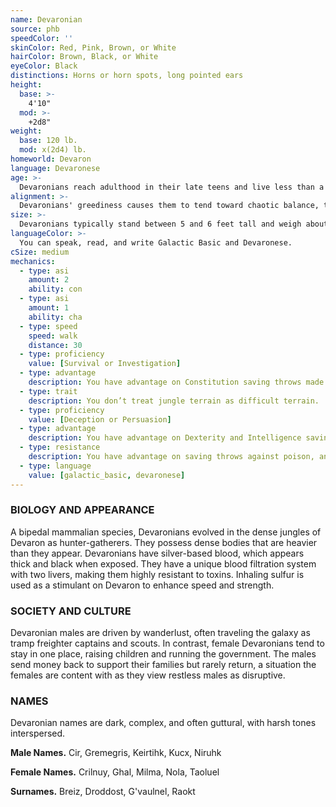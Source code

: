 ```yaml
---
name: Devaronian
source: phb
speedColor: ''
skinColor: Red, Pink, Brown, or White
hairColor: Brown, Black, or White
eyeColor: Black
distinctions: Horns or horn spots, long pointed ears
height:
  base: >-
    4'10"
  mod: >-
    +2d8"
weight:
  base: 120 lb.
  mod: x(2d4) lb.
homeworld: Devaron
language: Devaronese
age: >-
  Devaronians reach adulthood in their late teens and live less than a century.
alignment: >-
  Devaronians' greediness causes them to tend toward chaotic balance, though there are exceptions.
size: >-
  Devaronians typically stand between 5 and 6 feet tall and weigh about 160 lbs. Regardless of your position in that range, your size is Medium.
languageColor: >-
  You can speak, read, and write Galactic Basic and Devaronese. 
cSize: medium
mechanics:
  - type: asi
    amount: 2
    ability: con
  - type: asi
    amount: 1
    ability: cha
  - type: speed
    speed: walk
    distance: 30
  - type: proficiency
    value: [Survival or Investigation]
  - type: advantage
    description: You have advantage on Constitution saving throws made to avoid exhaustion due to extreme heat.
  - type: trait
    description: You don’t treat jungle terrain as difficult terrain.
  - type: proficiency
    value: [Deception or Persuasion]
  - type: advantage
    description: You have advantage on Dexterity and Intelligence saving throws against tech powers.
  - type: resistance
    description: You have advantage on saving throws against poison, and you have resistance against poison damage.
  - type: language
    value: [galactic_basic, devaronese]
---
```

### BIOLOGY AND APPEARANCE
A bipedal mammalian species, Devaronians evolved in the dense jungles of Devaron as hunter-gatherers. They possess dense bodies that are heavier than they appear. Devaronians have silver-based blood, which appears thick and black when exposed. They have a unique blood filtration system with two livers, making them highly resistant to toxins. Inhaling sulfur is used as a stimulant on Devaron to enhance speed and strength.

### SOCIETY AND CULTURE
Devaronian males are driven by wanderlust, often traveling the galaxy as tramp freighter captains and scouts. In contrast, female Devaronians tend to stay in one place, raising children and running the government. The males send money back to support their families but rarely return, a situation the females are content with as they view restless males as disruptive.

### NAMES
Devaronian names are dark, complex, and often guttural, with harsh tones interspersed.

__Male Names.__ Cir, Gremegris, Keirtihk, Kucx, Niruhk

__Female Names.__ Crilnuy, Ghal, Milma, Nola, Taoluel

__Surnames.__ Breiz, Droddost, G'vaulnel, Raokt